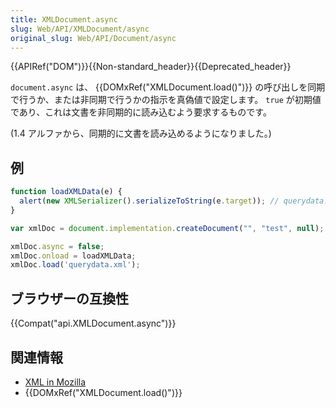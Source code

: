 ```yaml
---
title: XMLDocument.async
slug: Web/API/XMLDocument/async
original_slug: Web/API/Document/async
---
```

{{APIRef("DOM")}}{{Non-standard_header}}{{Deprecated_header}}

`document.async` は、 {{DOMxRef("XMLDocument.load()")}} の呼び出しを同期で行うか、または非同期で行うかの指示を真偽値で設定します。 `true` が初期値であり、これは文書を非同期的に読み込むよう要求するものです。

(1.4 アルファから、同期的に文書を読み込めるようになりました。)

## 例

```js
function loadXMLData(e) {
  alert(new XMLSerializer().serializeToString(e.target)); // querydata.xml の内容を文字列として取得
}

var xmlDoc = document.implementation.createDocument("", "test", null);

xmlDoc.async = false;
xmlDoc.onload = loadXMLData;
xmlDoc.load('querydata.xml');
```

## ブラウザーの互換性

{{Compat("api.XMLDocument.async")}}

## 関連情報

- [XML in Mozilla](/ja/docs/XML_in_Mozilla "XML_in_Mozilla")
- {{DOMxRef("XMLDocument.load()")}}

